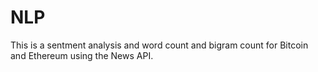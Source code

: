 # NLP

This is a sentment analysis and word count and bigram count for Bitcoin and Ethereum using the News API.
